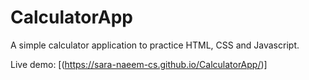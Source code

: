# CalculatorApp
A simple calculator application to practice HTML, CSS and Javascript. 

Live demo: [(https://sara-naeem-cs.github.io/CalculatorApp/)]
